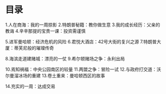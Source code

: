 # 目录
1.人在商海：我的一周掠影
2.特朗普秘籍：教你做生意
3.我的成长经历：父亲的教诲
4.辛辛那提的宝贵一课：投资需谨慎

5.进军曼哈顿：经济危机的风险
6.君悦大酒店：42号大街的复兴之源
7.特朗普大厦：蒂芙尼般的璀璨传奇

8.海滨走道建赌城：漂亮的一仗
9.希尔顿赌场之争：永利出局

10.焉知祸福：中央公园南区的较量
11.两盟之争：冒险一试
12.与政府打交道：沃尔曼溜冰场的重建
13.卷土重来：曼哈顿西区的故事

14.充实的一周：达成交易
